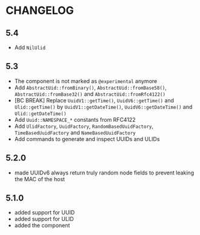 CHANGELOG
=========

5.4
---

* Add `NilUlid`

5.3
---

* The component is not marked as `@experimental` anymore
* Add `AbstractUid::fromBinary()`, `AbstractUid::fromBase58()`, `AbstractUid::fromBase32()`
  and `AbstractUid::fromRfc4122()`
* [BC BREAK] Replace `UuidV1::getTime()`, `UuidV6::getTime()` and `Ulid::getTime()`
  by `UuidV1::getDateTime()`, `UuidV6::getDateTime()` and `Ulid::getDateTime()`
* Add `Uuid::NAMESPACE_*` constants from RFC4122
* Add `UlidFactory`, `UuidFactory`, `RandomBasedUuidFactory`, `TimeBasedUuidFactory` and `NameBasedUuidFactory`
* Add commands to generate and inspect UUIDs and ULIDs

5.2.0
-----

* made UUIDv6 always return truly random node fields to prevent leaking the MAC of the host

5.1.0
-----

* added support for UUID
* added support for ULID
* added the component
